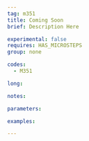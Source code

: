 ```yaml
---
tag: m351
title: Coming Soon
brief: Description Here

experimental: false
requires: HAS_MICROSTEPS
group: none

codes:
  - M351

long:

notes:

parameters:

examples:

---
```



